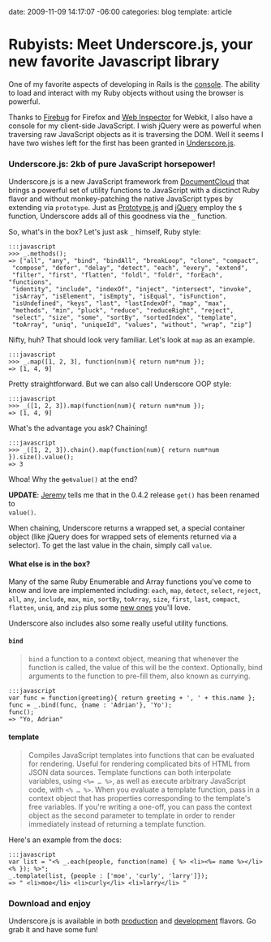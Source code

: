 date: 2009-11-09 14:17:07 -06:00
categories: blog
template: article

# Rubyists: Meet Underscore.js, your new favorite Javascript library
One of my favorite aspects of developing in Rails is the <a href="http://slash7.com/articles/2006/12/21/secrets-of-the-rails-console-ninjas">console</a>. The ability to load and interact with my Ruby objects without using the browser is powerful. 

Thanks to <a href="http://getfirebug.com/">Firebug</a> for Firefox and <a href="http://webkit.org/blog/829/web-inspector-updates/">Web Inspector</a> for Webkit, I also have a console for my client-side JavaScript. I wish jQuery were as powerful when traversing raw JavaScript objects as it is traversing the DOM. Well it seems I have two wishes left for the first has been granted in <a href="http://documentcloud.github.com/underscore">Underscore.js</a>.<!--more-->

### Underscore.js: 2kb of pure JavaScript horsepower!

Underscore.js is a new JavaScript framework from <a href="http://documentcloud.org/">DocumentCloud</a> that brings a powerful set of utility functions to JavaScript with a disctinct Ruby flavor and without monkey-patching the native JavaScript types by extending via <code>prototype</code>. Just as <a href="http://prototypejs.org">Prototype.js</a> and <a href="http://jquery.com">jQuery</a> employ the <code>$</code> function, Underscore adds all of this goodness via the <code>_</code> function.

So, what's in the box? Let's just ask <code>_</code> himself, Ruby style:

    :::javascript
    >>> _.methods();
    => ["all", "any", "bind", "bindAll", "breakLoop", "clone", "compact",
     "compose", "defer", "delay", "detect", "each", "every", "extend",
     "filter", "first", "flatten", "foldl", "foldr", "forEach", "functions",
     "identity", "include", "indexOf", "inject", "intersect", "invoke",
     "isArray", "isElement", "isEmpty", "isEqual", "isFunction",
     "isUndefined", "keys", "last", "lastIndexOf", "map", "max",
     "methods", "min", "pluck", "reduce", "reduceRight", "reject",
     "select", "size", "some", "sortBy", "sortedIndex", "template",
     "toArray", "uniq", "uniqueId", "values", "without", "wrap", "zip"]


Nifty, huh? That should look very familiar. Let's look at <code>map</code> as an example.

    :::javascript
    >>> _.map([1, 2, 3], function(num){ return num*num });
    => [1, 4, 9]


Pretty straightforward. But we can also call Underscore OOP style:

    :::javascript
    >>> _([1, 2, 3]).map(function(num){ return num*num });
    => [1, 4, 9]


What's the advantage you ask? Chaining!

    :::javascript
    >>> _([1, 2, 3]).chain().map(function(num){ return num*num }).size().value();
    => 3


Whoa! Why the <code><del datetime="2009-11-09T21:17:46+00:00">get</del>value()</code> at the end? 

<strong>UPDATE</strong>: <a href="http://github.com/jashkenas">Jeremy</a> tells me that in the 0.4.2 release <code>get()</code> has been renamed to<code> value()</code>.

When chaining, Underscore returns a wrapped set, a special container object (like jQuery does for wrapped sets of elements returned via a selector). To get the last value in the chain, simply call <code>value</code>.

#### What else is in the box?

Many of the same Ruby Enumerable and Array functions you've come to know and love are implemented including: <code>each</code>, <code>map</code>, <code>detect</code>, <code>select</code>, <code>reject</code>, <code>all</code>, <code>any</code>, <code>include</code>, <code>max</code>, <code>min</code>, <code>sortBy</code>, <code>toArray</code>, <code>size</code>, <code>first</code>, <code>last</code>, <code>compact</code>, <code>flatten</code>, <code>uniq</code>, and <code>zip</code> plus some <a href="http://documentcloud.github.com/underscore/#documentation">new ones</a> you'll love.

Underscore also includes also some really useful utility functions.

#### `bind`

<blockquote><code>bind</code> a function to a context object, meaning that whenever the function is called, the value of this will be the context. Optionally, bind arguments to the function to pre-fill them, also known as currying. </blockquote>

    :::javascript
    var func = function(greeting){ return greeting + ', ' + this.name };
    func = _.bind(func, {name : 'Adrian'}, 'Yo');
    func();
    => "Yo, Adrian"


#### template

<blockquote>Compiles JavaScript templates into functions that can be evaluated for rendering. Useful for rendering complicated bits of HTML from JSON data sources. Template functions can both interpolate variables, using
<code><%= … %></code>, as well as execute arbitrary JavaScript code, with <code><% … %></code>. When you evaluate a template function, pass in a context object that has properties corresponding to the template's free variables. If you're writing a one-off, you can pass the context object as the second parameter to template in order to render immediately instead of returning a template function. </blockquote>

Here's an example from the docs:

    :::javascript
    var list = "<% _.each(people, function(name) { %> <li><%= name %></li> <% }); %>";
    _.template(list, {people : ['moe', 'curly', 'larry']});
    => " <li>moe</li> <li>curly</li> <li>larry</li> "


### Download and enjoy
Underscore.js is available in both <a href="http://documentcloud.github.com/underscore/underscore-min.js">production</a> and <a href="http://documentcloud.github.com/underscore/underscore.js">development</a> flavors. Go grab it and have some fun!
